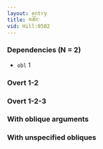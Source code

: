 ```yaml
---
layout: entry
title: མཆོང་
vid: Hill:0502
---
```

### Dependencies (N = 2)
* `obl` 1


### Overt 1-2


### Overt 1-2-3


### With oblique arguments


### With unspecified obliques
